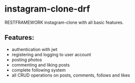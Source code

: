 # instagram-clone-drf

RESTFRAMEWORK instagram-clone with all basic features.

## Features:

-   authentication with jwt
-   registering and logging to user account
-   posting photos
-   commenting and liking posts
-   complete following system
-   all CRUD operations on posts, comments, follows and likes
